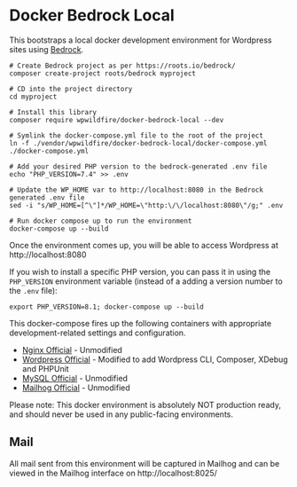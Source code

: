 # Docker Bedrock Local

This bootstraps a local docker development environment for Wordpress
sites using [Bedrock](https://roots.io/bedrock/).

```shell
# Create Bedrock project as per https://roots.io/bedrock/
composer create-project roots/bedrock myproject

# CD into the project directory
cd myproject

# Install this library
composer require wpwildfire/docker-bedrock-local --dev

# Symlink the docker-compose.yml file to the root of the project
ln -f ./vendor/wpwildfire/docker-bedrock-local/docker-compose.yml ./docker-compose.yml

# Add your desired PHP version to the bedrock-generated .env file
echo "PHP_VERSION=7.4" >> .env

# Update the WP_HOME var to http://localhost:8080 in the Bedrock generated .env file
sed -i "s/WP_HOME=[^\"]*/WP_HOME=\"http:\/\/localhost:8080\"/g;" .env

# Run docker compose up to run the environment
docker-compose up --build
```

Once the environment comes up, you will be able to access Wordpress
at http://localhost:8080

If you wish to install a specific PHP version, you can pass it in using
the `PHP_VERSION` environment variable (instead of a adding
a version number to the `.env` file):
```shell
export PHP_VERSION=8.1; docker-compose up --build
```

This docker-compose fires up the following containers with 
appropriate development-related settings and configuration.

* [Nginx Official](https://hub.docker.com/_/nginx/) - Unmodified
* [Wordpress Official](https://hub.docker.com/_/wordpress/) - Modified to add Wordpress CLI, Composer, XDebug and PHPUnit
* [MySQL Official](https://hub.docker.com/_/mysql) - Unmodified
* [Mailhog Official](https://hub.docker.com/r/mailhog/mailhog) - Unmodified

Please note: This docker environment is absolutely NOT production
ready, and should never be used in any public-facing environments.

## Mail
All mail sent from this environment will be captured in Mailhog
and can be viewed in the Mailhog interface on http://localhost:8025/
 